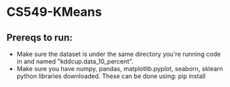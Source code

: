 # CS549-KMeans

## Prereqs to run:
- Make sure the dataset is under the same directory you're running code in and named "kddcup.data_10_percent".
- Make sure you have numpy, pandas, matplotlib.pyplot, seaborn, sklearn python libraries downloaded. These can be done using: pip install <library>

